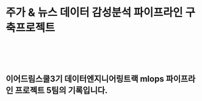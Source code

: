 # 주가 & 뉴스 데이터 감성분석 파이프라인 구축프로젝트  
<br/>
<br/>
<br/>

## 이어드림스쿨3기 데이터엔지니어링트랙 mlops 파이프라인 프로젝트 5팀의 기록입니다.


